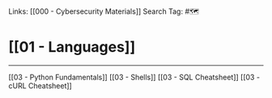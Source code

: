 Links: [[000 - Cybersecurity Materials]]
Search Tag: #🗺 

# [[01 - Languages]]
***


[[03 - Python Fundamentals]]
[[03 - Shells]]
[[03 - SQL Cheatsheet]]
[[03 - cURL Cheatsheet]]
